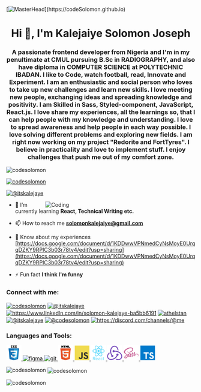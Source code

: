 [![MasterHead](https://media-exp1.licdn.com/dms/imag...)](https://codeSolomon.github.io)
<h1 align="center">Hi 👋, I'm Kalejaiye Solomon Joseph</h1>
<h3 align="center">A passionate frontend developer from Nigeria and I'm in my penultimate at CMUL pursuing B.Sc in RADIOGRAPHY, and also have diploma in COMPUTER SCIENCE at POLYTECHNIC IBADAN. I like to Code, watch football, read, Innovate and Experiment. I am an enthusiastic and social person who loves to take up new challenges and learn new skills. I love meeting new people, exchanging ideas and spreading knowledge and positivity. I am Skilled in Sass, Styled-component, JavaScript, React.js. I love share my experiences, all the learnings so, that I can help people with my knowledge and understanding. I love to spread awareness and help people in each way possible. I love solving different problems and exploring new fields. I am right now working on my project "Redorite and FortTyres". I believe in practicality and love to implement stuff. I enjoy challenges that push me out of my comfort zone.</h3>

<p align="left"> <img src="https://komarev.com/ghpvc/?username=codesolomon&label=Profile%20views&color=0e75b6&style=flat" alt="codesolomon" /> </p>

<p align="left"> <a href="https://github.com/ryo-ma/github-profile-trophy"><img src="https://github-profile-trophy.vercel.app/?username=codesolomon" alt="codesolomon" /></a> </p>

<p align="left"> <a href="https://twitter.com/@itskalejaye" target="blank"><img src="https://img.shields.io/twitter/follow/@itskalejaye?logo=twitter&style=for-the-badge" alt="@itskalejaye" /></a> </p>

<p><img align="right" alt="Coding" width="400" src="https://cdn.dribbble.com/users/264642..." /></p>


- 🌱 I’m currently learning **React, Technical Writing etc.**

- 📫 How to reach me **solomonkalejaiye@gmail.com**

- 📄 Know about my experiences [https://docs.google.com/document/d/1KDDwwVPNmedCyNsMoyE0UrqqDZKY9RPIC3b03r78tv4/edit?usp=sharing](https://docs.google.com/document/d/1KDDwwVPNmedCyNsMoyE0UrqqDZKY9RPIC3b03r78tv4/edit?usp=sharing)

- ⚡ Fun fact **I think I'm funny**

<h3 align="left">Connect with me:</h3>
<p align="left">
<a href="https://codepen.io/codesolomon" target="blank"><img align="center" src="https://raw.githubusercontent.com/rahuldkjain/github-profile-readme-generator/master/src/images/icons/Social/codepen.svg" alt="codesolomon" height="30" width="40" /></a>
<a href="https://twitter.com/@itskalejaye" target="blank"><img align="center" src="https://raw.githubusercontent.com/rahuldkjain/github-profile-readme-generator/master/src/images/icons/Social/twitter.svg" alt="@itskalejaye" height="30" width="40" /></a>
<a href="https://linkedin.com/in/https://www.linkedln.com/in/solomon-kalejaye-ba5bb6191" target="blank"><img align="center" src="https://raw.githubusercontent.com/rahuldkjain/github-profile-readme-generator/master/src/images/icons/Social/linked-in-alt.svg" alt="https://www.linkedln.com/in/solomon-kalejaye-ba5bb6191" height="30" width="40" /></a>
<a href="https://codesandbox.com/athelstan" target="blank"><img align="center" src="https://raw.githubusercontent.com/rahuldkjain/github-profile-readme-generator/master/src/images/icons/Social/codesandbox.svg" alt="athelstan" height="30" width="40" /></a>
<a href="https://instagram.com/@itskalejaye" target="blank"><img align="center" src="https://raw.githubusercontent.com/rahuldkjain/github-profile-readme-generator/master/src/images/icons/Social/instagram.svg" alt="@itskalejaye" height="30" width="40" /></a>
<a href="https://hashnode.com/@codesolomon" target="blank"><img align="center" src="https://raw.githubusercontent.com/rahuldkjain/github-profile-readme-generator/master/src/images/icons/Social/hashnode.svg" alt="@codesolomon" height="30" width="40" /></a>
<a href="https://discord.gg/https://discord.com/channels/@me" target="blank"><img align="center" src="https://raw.githubusercontent.com/rahuldkjain/github-profile-readme-generator/master/src/images/icons/Social/discord.svg" alt="https://discord.com/channels/@me" height="30" width="40" /></a>
</p>

<h3 align="left">Languages and Tools:</h3>
<p align="left"> <a href="https://www.w3schools.com/css/" target="_blank" rel="noreferrer"> <img src="https://raw.githubusercontent.com/devicons/devicon/master/icons/css3/css3-original-wordmark.svg" alt="css3" width="40" height="40"/> </a> <a href="https://www.figma.com/" target="_blank" rel="noreferrer"> <img src="https://www.vectorlogo.zone/logos/figma/figma-icon.svg" alt="figma" width="40" height="40"/> </a> <a href="https://git-scm.com/" target="_blank" rel="noreferrer"> <img src="https://www.vectorlogo.zone/logos/git-scm/git-scm-icon.svg" alt="git" width="40" height="40"/> </a> <a href="https://www.w3.org/html/" target="_blank" rel="noreferrer"> <img src="https://raw.githubusercontent.com/devicons/devicon/master/icons/html5/html5-original-wordmark.svg" alt="html5" width="40" height="40"/> </a> <a href="https://developer.mozilla.org/en-US/docs/Web/JavaScript" target="_blank" rel="noreferrer"> <img src="https://raw.githubusercontent.com/devicons/devicon/master/icons/javascript/javascript-original.svg" alt="javascript" width="40" height="40"/> </a> <a href="https://reactjs.org/" target="_blank" rel="noreferrer"> <img src="https://raw.githubusercontent.com/devicons/devicon/master/icons/react/react-original-wordmark.svg" alt="react" width="40" height="40"/> </a> <a href="https://redux.js.org" target="_blank" rel="noreferrer"> <img src="https://raw.githubusercontent.com/devicons/devicon/master/icons/redux/redux-original.svg" alt="redux" width="40" height="40"/> </a> <a href="https://sass-lang.com" target="_blank" rel="noreferrer"> <img src="https://raw.githubusercontent.com/devicons/devicon/master/icons/sass/sass-original.svg" alt="sass" width="40" height="40"/> </a> <a href="https://www.typescriptlang.org/" target="_blank" rel="noreferrer"> <img src="https://raw.githubusercontent.com/devicons/devicon/master/icons/typescript/typescript-original.svg" alt="typescript" width="40" height="40"/> </a> </p>

<p><img align="left" src="https://github-readme-stats.vercel.app/api/top-langs?username=codesolomon&show_icons=true&locale=en&layout=compact" alt="codesolomon" /></p>

<p>&nbsp;<img align="center" src="https://github-readme-stats.vercel.app/api?username=codesolomon&show_icons=true&locale=en" alt="codesolomon" /></p>

<p><img align="center" src="https://github-readme-streak-stats.herokuapp.com/?user=codesolomon&" alt="codesolomon" /></p>

